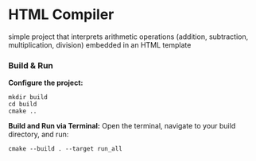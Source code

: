 # HTML Compiler

simple project that interprets arithmetic operations (addition, subtraction, multiplication, division) embedded in an HTML template

### Build & Run
**Configure the project:**
 ```
 mkdir build
 cd build
 cmake ..
```

**Build and Run via Terminal:**
Open the terminal, navigate to your build directory, and run:

```
cmake --build . --target run_all
```
